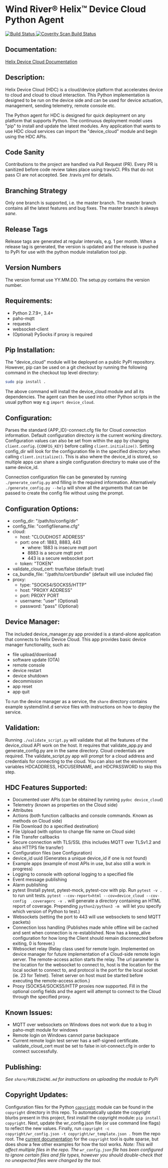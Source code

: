 Wind River® Helix™ Device Cloud Python Agent
===============================
[![Build Status](https://travis-ci.org/deviceWISE/device-cloud-python.svg?branch=master)
](https://travis-ci.org/deviceWISE/device-cloud-python)
[![Coverity Scan Build Status](https://scan.coverity.com/projects/15033/badge.svg)](https://scan.coverity.com/projects/15033)

Documentation:
--------------
[Helix Device Cloud Documentation](https://knowledge.windriver.com/?cid=hdcx)

Description:
------------
Helix Device Cloud (HDC) is a cloud/device platform that accelerates
device to cloud and cloud to cloud interaction.  This Python
implementation is designed to be run on the device side and can be
used for device actuation, management, sending telemetry, remote
console etc.

The Python agent for HDC is designed for quick deployment on any
platform that supports Python.  The continuous deployment model uses
"pip" to install and update the latest modules.  Any application that
wants to use HDC cloud services can import the "device_cloud" module and
begin using the HDC APIs.

Code Sanity
-----------
Contributions to the project are handled via Pull Request (PR).  Every
PR is sanitized before code review takes place using travisCI.  PRs
that do not pass CI are not accepted.  See .travis.yml for details.

Branching Strategy
------------------
Only one branch is supported, i.e. the master branch. The
master branch contains all the latest features and bug fixes.  The
master branch is always *sane*.

Release Tags
------------
Release tags are generated at regular intervals, e.g. 1 per month.
When a release tag is generated, the version is updated and the
release is pushed to PyPi for use with the python module installation
tool *pip*.

Version Numbers
--------------
The version format use YY.MM.DD.  The setup.py contains the version number.

Requirements:
-------------
- Python 2.7.9+, 3.4+
- paho-mqtt
- requests
- websocket-client
- (Optional) PySocks if proxy is required

Pip Installation:
-----------------
The "device_cloud" module will be deployed on a public PyPI repository.
However, pip can be used on a git checkout by running  the following
command in the checkout top level directory:
```sh
sudo pip install .
```

The above command will install the device_cloud module and all its dependencies. The
agent can then be used into other Python scripts in the usual python
way e.g `import device_cloud`.

Configuration:
--------------
Parses the standard {APP_ID}-connect.cfg file for Cloud connection information.
Default configuration directory is the current working directory. Configuration
values can also be set from within the app by changing
`client.config.{CONFIG_KEY}` before calling `client.initialize()`. Setting
config_dir will look for the configuration file in the specified directory when
calling `client.initialize()`. This is also where the device_id is stored, so
multiple apps can share a single configuration directory to make use of the same
device_id.

Connection configuration file can be generated by running `./generate_config.py` 
and filling in the required information. Alternatively `./generate_config.py --help`
will show all the arguments that can be passed to create the config file without
using the prompt.

Configuration Options:
----------------------
- config_dir: "/path/to/config/dir"
- config_file: "configfilename.cfg"
- cloud:
  - host: "CLOUDHOST ADDRESS"
  - port: one of: 1883, 8883, 443
    - where: 1883 is insecure mqtt port
    - 8883 is a secure mqtt port
    - 443 is a secure websocket port
  - token: "TOKEN"
- validate_cloud_cert: true/false (default: true)
- ca_bundle_file: "/path/to/cert/bundle" (default will use included file)
- proxy:
  - type: "SOCKS4/SOCKS5/HTTP"
  - host: "PROXY ADDRESS"
  - port: PROXY PORT
  - username: "user"  (Optional)
  - password: "pass"  (Optional)

Device Manager:
---------------
The included device_manager.py app provided is a stand-alone
application that connects to Helix Device Cloud.  This app provides basic
device manager functionality, such as:
  - file upload/download
  - software update (OTA)
  - remote console
  - device restart
  - device shutdown
  - decommission
  - app reset
  - app quit

To run the device manager as a service, the `share` directory contains
example systemd/init.d service files with instructions on how to
deploy the service.

Validation:
-----------
Running `./validate_script.py` will validate that all the features of
the device_cloud API work on the host. It requires that validate_app.py and
generate_config.py are in the same directory. Cloud credentials are
required.  The validate_script.py app will prompt for a cloud address
and credentials for connecting to the cloud. You can also set the
environment variables HDCADDRESS, HDCUSERNAME, and HDCPASSWORD to skip
this step.


HDC Features Supported:
-----------------------
- Documented user APIs (can be obtained by running `pydoc device_cloud`)
- Telemetry (known as properties on the Cloud side)
- Attributes
- Actions (both function callbacks and console commands. Known as methods on
  Cloud side)
- File Download (to a specified destination)
- File Upload (with option to change file name on Cloud side)
- File Transfer callbacks
- Secure connection with TLS/SSL (this includes MQTT over TLSv1.2 and also HTTPS
  file transfer)
- Configuration files (see Configuration)
- device_id uuid (Generates a unique device_id if one is not found)
- Example apps (example of most APIs in use, but also still a work in progress)
- Logging to console with optional logging to a specified file
- Event message publishing
- Alarm publishing
- pytest (Install pytest, pytest-mock, pytest-cov with pip. Run `pytest -v .` to
  run unit tests.  `pytest --cov-report=html --cov=device_cloud --cov-config 
  .coveragerc -v .` will generate a directory containing an HTML report of 
  coverage. Prepending `python2/python3 -m ` will let you specify which version
  of Python to test.)
- Websockets (setting the port to 443 will use websockets to send MQTT packets)
- Connection loss handling (Publishes made while offline will be cached and sent
  when connection is re-established. Now has a keep_alive configuration for how
  long the Client should remain disconnected before exiting, 0 is forever.)
- Websocket relay (Relay class used for remote login. Implemented on device
  manager for future implementation of a Cloud-side remote login server. The
  remote-access action starts the relay. The url parameter is the location for
  the websocket to connect to, host is the location for the local socket to
  connect to, and protocol is the port for the local socket (ie. 23 for Telnet).
  Telnet server on host must be started before executing the remote-access
  action.)
- Proxy (SOCKS4/SOCKS5/HTTP proxies now supported. Fill in the optional config
  fields and the agent will attempt to connect to the Cloud through the
  specified proxy.

Known Issues:
-------------
- MQTT over websockets on Windows does not work due to a bug in
  paho-mqtt module for windows
- Remote login on Windows cannot parse backspace
- Current remote login test server has a self-signed certificate.
  validate_cloud_cert must be set to false in iot-connect.cfg in order to
  connect successfully.

Publishing:
-----------
*See `share/PUBLISHING.md` for instructions on uploading the module to PyPi*

Copyright Updates:
------------------
Configuration files for the Python [`copyright`](https://github.com/rsmz/copyright) module can be found in the
`copyright` directory in this repo. To automatically update the copyright
blurbs present in this project, first install the copyright module:
`pip install copyright`. Next, update the wr_config.json file (or use command
line flags) to reflect the new values. Finally, run `copyright -c
copyright/wr_config.json -t copyright/wr_template.json .` from the repo root.
The [current documentation](https://github.com/rsmz/copyright) for the `copyright` tool is quite sparse, but does show a few other examples for how the
tool works.
*Note: This will affect multiple files in the repo. The `wr_config.json` file
has been configured to ignore certain files and file types, however you should
double-check that no unexpected files were changed by the tool.*
